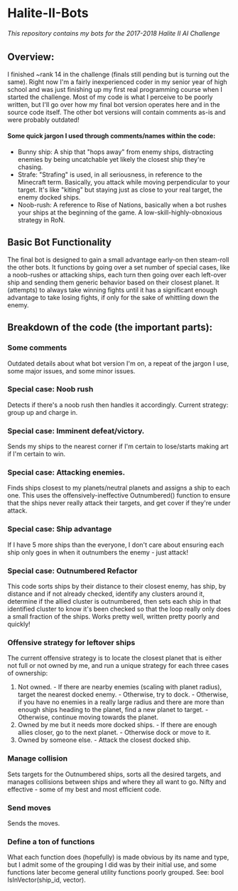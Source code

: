 # Halite-II-Bots
###### This repository contains my bots for the 2017-2018 Halite II AI Challenge


## Overview:
  I finished ~rank 14 in the challenge (finals still pending but is turning out the same). Right now I'm a fairly inexperienced coder in my senior year of high school and was just finishing up my first real programming course when I started the challenge. Most of my code is what I perceive to be poorly written, but I'll go over how my final bot version operates here and in the source code itself. The other bot versions will contain comments as-is and were probably outdated!
  
  
#### Some quick jargon I used through comments/names within the code:
  * Bunny ship: A ship that "hops away" from enemy ships, distracting enemies by being uncatchable yet likely the closest ship they're chasing.
  * Strafe: "Strafing" is used, in all seriousness, in reference to the Minecraft term. Basically, you attack while moving perpendicular to your target. It's like "kiting" but staying just as close to your real target, the enemy docked ships.
  * Noob-rush: A reference to Rise of Nations, basically when a bot rushes your ships at the beginning of the game. A low-skill-highly-obnoxious strategy in RoN.
  
  
## Basic Bot Functionality
  The final bot is designed to gain a small advantage early-on then steam-roll the other bots. It functions by going over a set number of special cases, like a noob-rushes or attacking ships, each turn then going over each left-over ship and sending them generic behavior based on their closest planet. It (attempts) to always take winning fights until it has a significant enough advantage to take losing fights, if only for the sake of whittling down the enemy.
  
  
## Breakdown of the code (the important parts):

### Some comments
  Outdated details about what bot version I'm on, a repeat of the jargon I use, some major issues, and some minor issues.

### Special case: Noob rush
  Detects if there's a noob rush then handles it accordingly. Current strategy: group up and charge in.
  
### Special case: Imminent defeat/victory.
  Sends my ships to the nearest corner if I'm certain to lose/starts making art if I'm certain to win.
  
### Special case: Attacking enemies.
  Finds ships closest to my planets/neutral planets and assigns a ship to each one. This uses the offensively-ineffective Outnumbered() function to ensure that the ships never really attack their targets, and get cover if they're under attack.
  
### Special case: Ship advantage
  If I have 5 more ships than the everyone, I don't care about ensuring each ship only goes in when it outnumbers the enemy - just attack!
  
### Special case: Outnumbered Refactor
  This code sorts ships by their distance to their closest enemy, has ship, by distance and if not already checked, identify any clusters around it, determine if the allied cluster is outnumbered, then sets each ship in that identified cluster to know it's been checked so that the loop really only does a small fraction of the ships. Works pretty well, written pretty poorly and quickly!
  
### Offensive strategy for leftover ships
  The current offensive strategy is to locate the closest planet that is either not full or not owned by me, and run a unique strategy for each three cases of ownership:

  1. Not owned.
	- If there are nearby enemies (scaling with planet radius), target the nearest docked enemy.
	- Otherwise, try to dock.
	- Otherwise, if you have no enemies in a really large radius and there are more than enough ships heading to the planet, find a new planet to target.
	- Otherwise, continue moving towards the planet.
  2. Owned by me but it needs more docked ships.
	- If there are enough allies closer, go to the next planet.
	- Otherwise dock or move to it.
  3. Owned by someone else.
	- Attack the closest docked ship.
        
### Manage collision
  Sets targets for the Outnumbered ships, sorts all the desired targets, and manages collisions between ships and where they all want to go. Nifty and effective - some of my best and most efficient code.
  
### Send moves
  Sends the moves.
  
### Define a ton of functions
  What each function does (hopefully) is made obvious by its name and type, but I admit some of the grouping I did was by their initial use, and some functions later become general utility functions poorly grouped. See: bool IsInVector(ship_id, vector).
